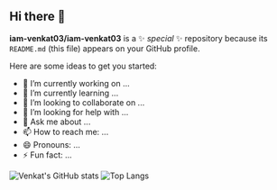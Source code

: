 ## Hi there 👋


**iam-venkat03/iam-venkat03** is a ✨ _special_ ✨ repository because its `README.md` (this file) appears on your GitHub profile.

Here are some ideas to get you started:

- 🔭 I’m currently working on ...
- 🌱 I’m currently learning ...
- 👯 I’m looking to collaborate on ...
- 🤔 I’m looking for help with ...
- 💬 Ask me about ...
- 📫 How to reach me: ...
- 😄 Pronouns: ...
- ⚡ Fun fact: ...

![Venkat's GitHub stats](https://github-readme-stats.vercel.app/api?username=iam-venkat03&show_icons=true&theme=transparent)
![Top Langs](https://github-readme-stats.vercel.app/api/top-langs/?username=iam-venkat03&hide_progress=true)
